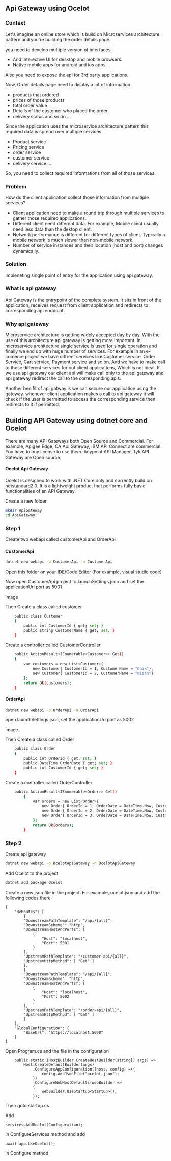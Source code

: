 ## Api Gateway using Ocelot

### Context

Let's imagine an online store which is build on Microservices architecture pattern and you're building the order details page.

you need to develop multiple version of interfaces:

 - And Interective UI for desktop and mobile browsers.
 - Native mobile apps for android and ios apps.

 Also you need to expose the api for 3rd party applications.

 Now, Order details page need to display a lot of information.

 - products that ordered
 - prices of those products
 - total order value
 - Details of the customer who placed the order
 - delivery status
 and so on ...

 Since the application uses the microservice architecture pattern this required data is spread over multiple services

 - Product service
 - Pricing service
 - order service
 - customer service
 - delivery service ....

 So, you need to collect required informations from all of those services.

 ### Problem

 How do the client application collect those information from multiple services?

 - Client application need to make a round trip through multiple services to gather those required applications.
 - Different client need different data. For example, Mobile client usually need less data than the dektop client.
 - Network performance is different for different types of client. Typically a mobile network is much slower than non-mobile network.
 - Number of service instances and their location (host and port) changes dynamically.

 ### Solution

 Impleneting single point of entry for the application using api gateway.

### What is api gateway

Api Gateway is the entrypoint of the complete system. It sits in front of the application, receives request from client application and redirects to corresponding api endpoint.

### Why api gateway

Microservice architecture is getting widely accepted day by day. With the use of this architecture api gateway is getting more important. In microservice architecture single service is used for single operation and finally we end up with huge number of services. For example in an e-comerce project we have diffrent services like Customer service, Order Service, Cart service, Payment service and so on. And we have to make call to these different services for out client applications, Which is not ideal. If we use api gateway our client api will make call only to the api gateway and api gateway redirect the call to the corresponding apis.

Another benifit of api gatway is we can secure our application using the gateway. whenever client application makes a call to api gateway it will check if the user is permitted to access the corresponding service then redirects to it if permitted. 

## Building API Gateway using dotnet core and Ocelot

There are many API Gateways both Open Source and Commercial. For example, Apigee Edge, CA Api Gateway, IBM API Connect are commercial. You have to buy license to use them. Anypoint API Manager, Tyk API Gateway are Open source.

#### Ocelot Api Gateway

Ocelot is designed to work with .NET Core only and currently build on netstandard2.0. It is a lightweight product that performs fully basic functionalities of an API Gateway.

Create a new folder

```sh
mkdir ApiGateway
cd ApiGateway
```

### Step 1
Create two webapi called customerApi and OrderApi

#### CustomerApi

```sh
dotnet new webapi -o CustomerApi -n CustomerApi
```

Open this folder on your IDE/Code Editor (For example, visual studio code)

Now open CustomerApi project to launchSettings.json and set the applicationUrl port as 5001

image

Then Create a class called customer

```sh
    public class Customer
    {
        public int CustomerId { get; set; }
        public string CustomerName { get; set; }
    }
```

Create a controller called CustomerController 

```sh
    public ActionResult<IEnumerable<Customer>> Get()
    {
        var customers = new List<Customer>{
            new Customer{ CustomerId = 1, CustomerName = "Onik"},
            new Customer{ CustomerId = 2, CustomerName = "mizan"}
        };
        return Ok(customers);
    }
```

#### OrderApi

```sh
dotnet new webapi -o OrderApi -n OrderApi
```

open launchSettings.json, set the applicationUrl port as 5002

image

Then Create a class called Order

```sh
    public class Order
    {
        public int OrderId { get; set; }
        public DateTime OrderDate { get; set; }
        public int CustomerId { get; set; }
    }
```

Create a controller called OrderController 

```sh
    public ActionResult<IEnumerable<Order>> Get()
        {
            var orders = new List<Order>{
                new Order{ OrderId = 1, OrderDate = DateTime.Now, CustomerId = 1},
                new Order{ OrderId = 2, OrderDate = DateTime.Now, CustomerId = 2},
                new Order{ OrderId = 3, OrderDate = DateTime.Now, CustomerId = 1}
            };
            return Ok(orders);
        }
```

### Step 2

Create api gateway

```sh
dotnet new webapi -o OcelotApiGateway -n OcelotApiGateway
```

Add Ocelot to the project

```sh
dotnet add package Ocelot
```
Create a new json file in the project. For example, ocelot.json and add the following codes there

```
{
    "ReRoutes": [
        {
        "DownstreamPathTemplate": "/api/{all}",
        "DownstreamScheme": "http",
        "DownstreamHostAndPorts": [
            {
                "Host": "localhost",
                "Port": 5001
            }
        ],
        "UpstreamPathTemplate": "/customer-api/{all}",
        "UpstreamHttpMethod": [ "Get" ]
        },
        {
        "DownstreamPathTemplate": "/api/{all}",
        "DownstreamScheme": "http",
        "DownstreamHostAndPorts": [
            {
                "Host": "localhost",
                "Port": 5002
            }
        ],
        "UpstreamPathTemplate": "/order-api/{all}",
        "UpstreamHttpMethod": [ "Get" ]
        }
    ],
    "GlobalConfiguration": {
        "BaseUrl": "https://localhost:5000"
    }
}
```

Open Program.cs and the file in the configuration

~~~
    public static IHostBuilder CreateHostBuilder(string[] args) =>
        Host.CreateDefaultBuilder(args)
            .ConfigureAppConfiguration((host, config) =>{
                config.AddJsonFile("ocelot.json");
            })
            .ConfigureWebHostDefaults(webBuilder =>
            {
                webBuilder.UseStartup<Startup>();
            });
~~~

Then goto startup.cs

Add

```
services.AddOcelot(Configuration);
```
in ConfigureServices method and add
```
await app.UseOcelot();
```
in Configure method




